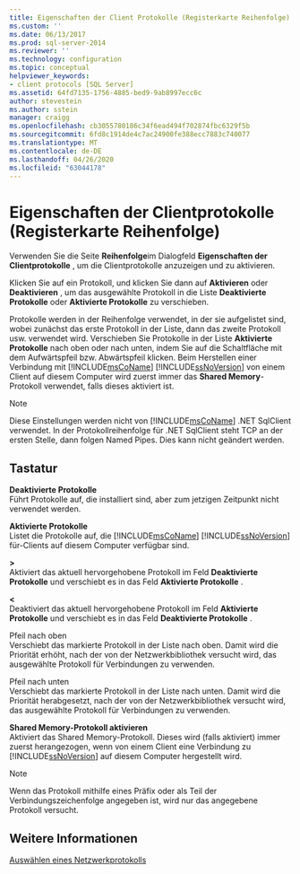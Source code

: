```yaml
---
title: Eigenschaften der Client Protokolle (Registerkarte Reihenfolge) | Microsoft-Dokumentation
ms.custom: ''
ms.date: 06/13/2017
ms.prod: sql-server-2014
ms.reviewer: ''
ms.technology: configuration
ms.topic: conceptual
helpviewer_keywords:
- client protocols [SQL Server]
ms.assetid: 64fd7135-1756-4885-bed9-9ab8997ecc6c
author: stevestein
ms.author: sstein
manager: craigg
ms.openlocfilehash: cb3055780186c34f6ead494f702874fbc6329f5b
ms.sourcegitcommit: 6fd8c1914de4c7ac24900fe388ecc7883c740077
ms.translationtype: MT
ms.contentlocale: de-DE
ms.lasthandoff: 04/26/2020
ms.locfileid: "63044178"
---
```

# <a name="client-protocols-properties-order-tab"></a>Eigenschaften der Clientprotokolle (Registerkarte Reihenfolge)
  Verwenden Sie die Seite **Reihenfolge**im Dialogfeld **Eigenschaften der Clientprotokolle** , um die Clientprotokolle anzuzeigen und zu aktivieren.  
  
 Klicken Sie auf ein Protokoll, und klicken Sie dann auf **Aktivieren** oder **Deaktivieren** , um das ausgewählte Protokoll in die Liste **Deaktivierte Protokolle** oder **Aktivierte Protokolle** zu verschieben.  
  
 Protokolle werden in der Reihenfolge verwendet, in der sie aufgelistet sind, wobei zunächst das erste Protokoll in der Liste, dann das zweite Protokoll usw. verwendet wird. Verschieben Sie Protokolle in der Liste **Aktivierte Protokolle** nach oben oder nach unten, indem Sie auf die Schaltfläche mit dem Aufwärtspfeil bzw. Abwärtspfeil klicken. Beim Herstellen einer Verbindung mit [!INCLUDE[msCoName](../../includes/msconame-md.md)] [!INCLUDE[ssNoVersion](../../includes/ssnoversion-md.md)] von einem Client auf diesem Computer wird zuerst immer das **Shared Memory**-Protokoll verwendet, falls dieses aktiviert ist.  
  
> [!NOTE]  
>  Diese Einstellungen werden nicht von [!INCLUDE[msCoName](../../includes/msconame-md.md)] .NET SqlClient verwendet. In der Protokollreihenfolge für .NET SqlClient steht TCP an der ersten Stelle, dann folgen Named Pipes. Dies kann nicht geändert werden.  
  
## <a name="options"></a>Tastatur  
 **Deaktivierte Protokolle**  
 Führt Protokolle auf, die installiert sind, aber zum jetzigen Zeitpunkt nicht verwendet werden.  
  
 **Aktivierte Protokolle**  
 Listet die Protokolle auf, die [!INCLUDE[msCoName](../../includes/msconame-md.md)] [!INCLUDE[ssNoVersion](../../includes/ssnoversion-md.md)] für-Clients auf diesem Computer verfügbar sind.  
  
 **>**  
 Aktiviert das aktuell hervorgehobene Protokoll im Feld **Deaktivierte Protokolle** und verschiebt es in das Feld **Aktivierte Protokolle** .  
  
 **\<**  
 Deaktiviert das aktuell hervorgehobene Protokoll im Feld **Aktivierte Protokolle** und verschiebt es in das Feld **Deaktivierte Protokolle** .  
  
 Pfeil nach oben  
 Verschiebt das markierte Protokoll in der Liste nach oben. Damit wird die Priorität erhöht, nach der von der Netzwerkbibliothek versucht wird, das ausgewählte Protokoll für Verbindungen zu verwenden.  
  
 Pfeil nach unten  
 Verschiebt das markierte Protokoll in der Liste nach unten. Damit wird die Priorität herabgesetzt, nach der von der Netzwerkbibliothek versucht wird, das ausgewählte Protokoll für Verbindungen zu verwenden.  
  
 **Shared Memory-Protokoll aktivieren**  
 Aktiviert das Shared Memory-Protokoll. Dieses wird (falls aktiviert) immer zuerst herangezogen, wenn von einem Client eine Verbindung zu [!INCLUDE[ssNoVersion](../../includes/ssnoversion-md.md)] auf diesem Computer hergestellt wird.  
  
> [!NOTE]  
>  Wenn das Protokoll mithilfe eines Präfix oder als Teil der Verbindungszeichenfolge angegeben ist, wird nur das angegebene Protokoll versucht.  
  
## <a name="see-also"></a>Weitere Informationen  
 [Auswählen eines Netzwerkprotokolls](../../../2014/tools/configuration-manager/choosing-a-network-protocol.md)  
  
  
